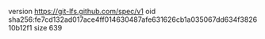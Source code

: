 version https://git-lfs.github.com/spec/v1
oid sha256:fe7cd132ad017ace4ff014630487afe631626cb1a035067dd634f382610b12f1
size 639
